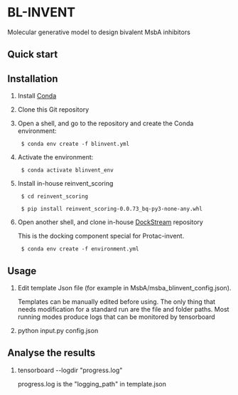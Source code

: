 # BL-INVENT
Molecular generative model to design bivalent MsbA inhibitors 
## Quick start

Installation
-------------

1. Install [Conda](https://conda.io/projects/conda/en/latest/index.html)
2. Clone this Git repository
3. Open a shell, and go to the repository and create the Conda environment:
   
        $ conda env create -f blinvent.yml

4. Activate the environment:

        $ conda activate blinvent_env

5. Install in-house reinvent_scoring

        $ cd reinvent_scoring

        $ pip install reinvent_scoring-0.0.73_bq-py3-none-any.whl

6. Open another shell, and clone in-house [DockStream](https://github.com/jidushanbojue/DockStream-master) repository

   This is the docking component special for Protac-invent.

        $ conda env create -f environment.yml






## Usage
1. Edit template Json file (for example in MsbA/msba_blinvent_config.json).

   Templates can be manually edited before using. The only thing that needs modification for a standard run are the file and folder paths. Most running modes produce logs that can be monitored by tensorboard
2. python input.py config.json

## Analyse the results

1. tensorboard --logdir "progress.log"

    progress.log is the "logging_path" in template.json
